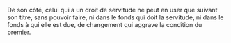   
 De son côté, celui qui a un droit de servitude ne peut en user que suivant son titre, sans pouvoir faire, ni dans le fonds qui doit la servitude, ni dans le fonds à qui elle est due, de changement qui aggrave la condition du premier.  

  
